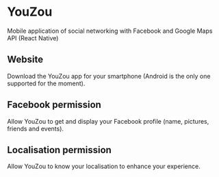 # YouZou
Mobile application of social networking with Facebook and Google Maps API (React Native)

## Website
Download the YouZou app for your smartphone (Android is the only one supported for the moment).

## Facebook permission
Allow YouZou to get and display your Facebook profile (name, pictures, friends and events).

## Localisation permission
Allow YouZou to know your localisation to enhance your experience.
